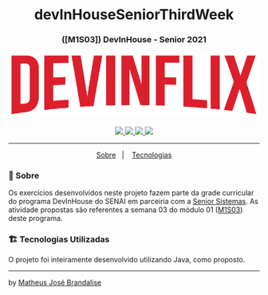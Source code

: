<h1 align="center"> devInHouseSeniorThirdWeek </h1>
<h3 align="center">([M1S03]) DevInHouse - Senior 2021</h3>
<p align="center">
  <a href="https://github.com/MatheusBrandalise/devInHouseSeniorThirdWeek" target="_blank">
    <img alt="DEVINFLIX" title="DEVINFLIX" src="docs/DEVINFLIX.png"/>
</p>
<p align="center">
    <img src="https://img.shields.io/badge/Status-Finalizado-green?style=for-the-badge"/>
    <a href="https://linktr.ee/matheusbrandalise">
    <img src="https://img.shields.io/badge/followme-linktree-yellowgreen?style=for-the-badge"/>
    <img src="https://img.shields.io/github/repo-size/MatheusBrandalise/devInHouseSeniorThirdWeek?style=for-the-badge"/>
    <img src="https://img.shields.io/github/last-commit/MatheusBrandalise/devInHouseSeniorThirdWeek?style=for-the-badge"/>
</p>

---
<p align="center">
  <a href="#about">Sobre</a>&nbsp;&nbsp;&nbsp;|&nbsp;&nbsp;&nbsp;
  <a href="#technologies">Tecnologias</a>
</p>

### 💬 Sobre <a name="about"></a>
Os exercícios desenvolvidos neste projeto fazem parte da grade curricular do programa DevInHouse do SENAI em parceiria com a <a href="https://www.senior.com.br/">Senior Sistemas</a>.
As atividade propostas são referentes a semana 03 do módulo 01 ([M1S03](docs/M1S03-Exercícios.pdf)) deste programa.

### 🏗️ Tecnologias Utilizadas <a name="tecnologies"></a>
O projeto foi inteiramente desenvolvido utilizando Java, como proposto.

---
by [Matheus José Brandalise](https://linktr.ee/matheusbrandalise) 
